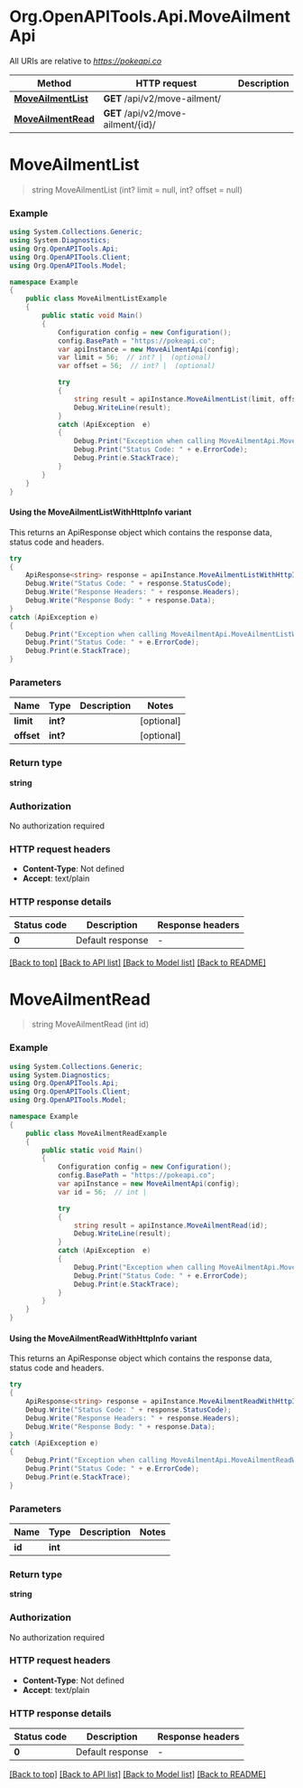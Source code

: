 # Org.OpenAPITools.Api.MoveAilmentApi

All URIs are relative to *https://pokeapi.co*

| Method | HTTP request | Description |
|--------|--------------|-------------|
| [**MoveAilmentList**](MoveAilmentApi.md#moveailmentlist) | **GET** /api/v2/move-ailment/ |  |
| [**MoveAilmentRead**](MoveAilmentApi.md#moveailmentread) | **GET** /api/v2/move-ailment/{id}/ |  |

<a name="moveailmentlist"></a>
# **MoveAilmentList**
> string MoveAilmentList (int? limit = null, int? offset = null)



### Example
```csharp
using System.Collections.Generic;
using System.Diagnostics;
using Org.OpenAPITools.Api;
using Org.OpenAPITools.Client;
using Org.OpenAPITools.Model;

namespace Example
{
    public class MoveAilmentListExample
    {
        public static void Main()
        {
            Configuration config = new Configuration();
            config.BasePath = "https://pokeapi.co";
            var apiInstance = new MoveAilmentApi(config);
            var limit = 56;  // int? |  (optional) 
            var offset = 56;  // int? |  (optional) 

            try
            {
                string result = apiInstance.MoveAilmentList(limit, offset);
                Debug.WriteLine(result);
            }
            catch (ApiException  e)
            {
                Debug.Print("Exception when calling MoveAilmentApi.MoveAilmentList: " + e.Message);
                Debug.Print("Status Code: " + e.ErrorCode);
                Debug.Print(e.StackTrace);
            }
        }
    }
}
```

#### Using the MoveAilmentListWithHttpInfo variant
This returns an ApiResponse object which contains the response data, status code and headers.

```csharp
try
{
    ApiResponse<string> response = apiInstance.MoveAilmentListWithHttpInfo(limit, offset);
    Debug.Write("Status Code: " + response.StatusCode);
    Debug.Write("Response Headers: " + response.Headers);
    Debug.Write("Response Body: " + response.Data);
}
catch (ApiException e)
{
    Debug.Print("Exception when calling MoveAilmentApi.MoveAilmentListWithHttpInfo: " + e.Message);
    Debug.Print("Status Code: " + e.ErrorCode);
    Debug.Print(e.StackTrace);
}
```

### Parameters

| Name | Type | Description | Notes |
|------|------|-------------|-------|
| **limit** | **int?** |  | [optional]  |
| **offset** | **int?** |  | [optional]  |

### Return type

**string**

### Authorization

No authorization required

### HTTP request headers

 - **Content-Type**: Not defined
 - **Accept**: text/plain


### HTTP response details
| Status code | Description | Response headers |
|-------------|-------------|------------------|
| **0** | Default response |  -  |

[[Back to top]](#) [[Back to API list]](../README.md#documentation-for-api-endpoints) [[Back to Model list]](../README.md#documentation-for-models) [[Back to README]](../README.md)

<a name="moveailmentread"></a>
# **MoveAilmentRead**
> string MoveAilmentRead (int id)



### Example
```csharp
using System.Collections.Generic;
using System.Diagnostics;
using Org.OpenAPITools.Api;
using Org.OpenAPITools.Client;
using Org.OpenAPITools.Model;

namespace Example
{
    public class MoveAilmentReadExample
    {
        public static void Main()
        {
            Configuration config = new Configuration();
            config.BasePath = "https://pokeapi.co";
            var apiInstance = new MoveAilmentApi(config);
            var id = 56;  // int | 

            try
            {
                string result = apiInstance.MoveAilmentRead(id);
                Debug.WriteLine(result);
            }
            catch (ApiException  e)
            {
                Debug.Print("Exception when calling MoveAilmentApi.MoveAilmentRead: " + e.Message);
                Debug.Print("Status Code: " + e.ErrorCode);
                Debug.Print(e.StackTrace);
            }
        }
    }
}
```

#### Using the MoveAilmentReadWithHttpInfo variant
This returns an ApiResponse object which contains the response data, status code and headers.

```csharp
try
{
    ApiResponse<string> response = apiInstance.MoveAilmentReadWithHttpInfo(id);
    Debug.Write("Status Code: " + response.StatusCode);
    Debug.Write("Response Headers: " + response.Headers);
    Debug.Write("Response Body: " + response.Data);
}
catch (ApiException e)
{
    Debug.Print("Exception when calling MoveAilmentApi.MoveAilmentReadWithHttpInfo: " + e.Message);
    Debug.Print("Status Code: " + e.ErrorCode);
    Debug.Print(e.StackTrace);
}
```

### Parameters

| Name | Type | Description | Notes |
|------|------|-------------|-------|
| **id** | **int** |  |  |

### Return type

**string**

### Authorization

No authorization required

### HTTP request headers

 - **Content-Type**: Not defined
 - **Accept**: text/plain


### HTTP response details
| Status code | Description | Response headers |
|-------------|-------------|------------------|
| **0** | Default response |  -  |

[[Back to top]](#) [[Back to API list]](../README.md#documentation-for-api-endpoints) [[Back to Model list]](../README.md#documentation-for-models) [[Back to README]](../README.md)

